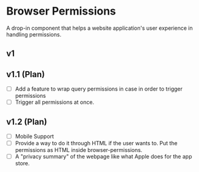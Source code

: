 # Browser Permissions

A drop-in component that helps a website application's user experience in handling permissions.

## v1

## v1.1 (Plan)

- [ ] Add a feature to wrap query permissions in case in order to trigger permissions
- [ ] Trigger all permissions at once.

## v1.2  (Plan)

- [ ] Mobile Support
- [ ] Provide a way to do it through HTML if the user wants to. Put the permissions as HTML inside browser-permissions.
- [ ] A "privacy summary" of the webpage like what Apple does for the app store.
